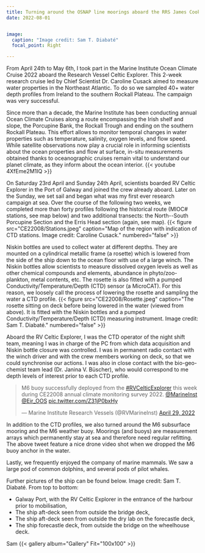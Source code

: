 ```yaml
---
title: Turning around the OSNAP line moorings aboard the RRS James Cook.
date: 2022-08-01


image:
  caption: "Image credit: Sam T. Diabaté"
  focal_point: Right

---
```

From April 24th to May 6th, I took part in the Marine Institute Ocean Climate Cruise 2022 aboard the Research Vessel Celtic Explorer. This 2-week research cruise led by Chief Scientist Dr. Caroline Cusack aimed to measure water properties in the Northeast Atlantic. To do so we sampled 40+ water depth profiles from Ireland to the southern Rockall Plateau. The campaign was very successful.

<!--more-->

<!--{{< figure src="CE22008/MI_Backyard.jpeg" caption="View of Galway Bay from the Marine Institute. Image credit: Sam T. Diabaté." numbered="false" >}}-->

Since more than a decade, the Marine Institute has been conducting annual Ocean Climate Cruises along a route encompassing the Irish shelf and slope, the Porcupine Bank, the Rockall Trough and ending on the southern Rockall Plateau. This effort allows to monitor temporal changes in water properties such as temperature, salinity, oxygen levels, and flow speed. While satellite observations now play a crucial role in informing scientists about the ocean properties and flow at surface, in-situ measurements obtained thanks to oceanographic cruises remain vital to understand our planet climate, as they inform about the ocean interior. {{< youtube 4XfEme2M1IQ >}}

On Saturday 23rd April and Sunday 24th April, scientists boarded RV Celtic Explorer in the Port of Galway and joined the crew already aboard. Later on the Sunday, we set sail and began what was my first ever research campaign at sea. Over the course of the following two weeks, we completed more than forty profiles following the historical route (MIOC# stations, see map below) and two additional transects: the North--South Porcupine Section and the Erris Head section (again, see map). {{< figure src="CE22008/Stations.jpeg" caption="Map of the region with indication of CTD stations. Image credit: Caroline Cusack." numbered="false" >}}

Niskin bottles are used to collect water at different depths. They are mounted on a cylindrical metallic frame (a rosette) which is lowered from the side of the ship down to the ocean floor with use of a large winch. The Niskin bottles allow scientists to measure dissolved oxygen levels as well as other chemical compounds and elements, abundance in phyto/zoo-plankton, metal contents, etc. The rosette is also fitted with a pumped Conductivity/Temperature/Depth (CTD) sensor (a MicroCAT). For this reason, we loosely call the process of lowering the rosette and sampling the water a CTD profile. {{< figure src="CE22008/Rosette.jpeg" caption="The rosette sitting on deck before being lowered in the water (viewed from above). It is fitted with the Niskin bottles and a pumped Conductivity/Temperature/Depth (CTD) measuring instrument. Image credit: Sam T. Diabaté." numbered="false" >}}

Aboard the RV Celtic Explorer, I was the CTD operator of the night shift team, meaning I was in charge of the PC from which data acquisition and Niskin bottle closure was controlled. I was in permanent radio contact with the winch driver and with the crew members working on deck, so that we could synchronise our actions. I was also in close contact with the bio-geo-chemist team lead (Dr. Janina V. Büscher), who would correspond to me depth levels of interest prior to each CTD profile.

<blockquote class="twitter-tweet"><p lang="en" dir="ltr">M6 buoy successfully deployed from the <a href="https://twitter.com/hashtag/RVCelticExplorer?src=hash&amp;ref_src=twsrc%5Etfw">#RVCelticExplorer</a> this week during CE22008 annual climate monitoring survey 2022. <a href="https://twitter.com/MarineInst?ref_src=twsrc%5Etfw">@MarineInst</a> <a href="https://twitter.com/Eir_OOS?ref_src=twsrc%5Etfw">@Eir_OOS</a> <a href="https://t.co/Z31jP0bxHy">pic.twitter.com/Z31jP0bxHy</a></p>&mdash; Marine Institute Research Vessels (@RVMarineInst) <a href="https://twitter.com/RVMarineInst/status/1519930447379275776?ref_src=twsrc%5Etfw">April 29, 2022</a></blockquote> <script async src="https://platform.twitter.com/widgets.js" charset="utf-8"></script>


In addition to the CTD profiles, we also turned around the M6 subsurface mooring and the M6 weather buoy. Moorings (and buoys) are measurement arrays which permanently stay at sea and therefore need regular refitting. The above tweet feature a nice drone video shot when we dropped the M6 buoy anchor in the water.

Lastly, we frequently enjoyed the company of marine mammals. We saw a large pod of common dolphins, and several pods of pilot whales.


Further pictures of the ship can be found below. Image credit: Sam T. Diabaté. From top to bottom:
  - Galway Port, with the RV Celtic Explorer in the entrance of the harbour prior to mobilisation,
  - The ship aft-deck seen from outside the bridge deck,
  - The ship aft-deck seen from outside the dry lab on the forecastle deck,
  - The ship forecastle deck, from outside the bridge on the wheelhouse deck.

Sam
{{< gallery album="Gallery" Fit="100x100"  >}}
